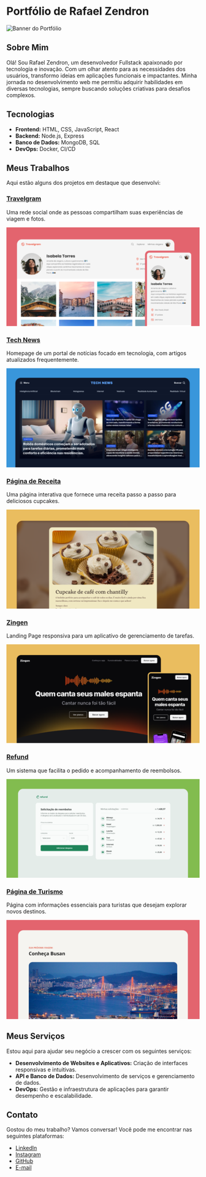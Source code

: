 # Portfólio de Rafael Zendron

![Banner do Portfólio](assets/images/banner.jpg)

## Sobre Mim

Olá! Sou Rafael Zendron, um desenvolvedor Fullstack apaixonado por tecnologia e inovação. Com um olhar atento para as necessidades dos usuários, transformo ideias em aplicações funcionais e impactantes. Minha jornada no desenvolvimento web me permitiu adquirir habilidades em diversas tecnologias, sempre buscando soluções criativas para desafios complexos.

## Tecnologias

- **Frontend:** HTML, CSS, JavaScript, React
- **Backend:** Node.js, Express
- **Banco de Dados:** MongoDB, SQL
- **DevOps:** Docker, CI/CD

## Meus Trabalhos

Aqui estão alguns dos projetos em destaque que desenvolvi:

### [Travelgram](https://rafaumeu.github.io/projeto_travelgram/)

Uma rede social onde as pessoas compartilham suas experiências de viagem e fotos.

![Travelgram](assets/images/Thumbnail_Project-01.png)

### [Tech News](https://rafaumeu.github.io/fullstack_portal_de_noticias/)

Homepage de um portal de notícias focado em tecnologia, com artigos atualizados frequentemente.

![Tech News](assets/images/Thumbnail_Project-02.png)

### [Página de Receita](https://rafaumeu.github.io/projeto/)

Uma página interativa que fornece uma receita passo a passo para deliciosos cupcakes.

![Página de Receita](assets/images/Thumbnail_Project-03.png)

### [Zingen](https://rafaumeu.github.io/zingen/)

Landing Page responsiva para um aplicativo de gerenciamento de tarefas.

![Zingen](assets/images/Thumbnail_Project-04.png)

### [Refund](https://rafaumeu.github.io/refund/)

Um sistema que facilita o pedido e acompanhamento de reembolsos.

![Refund](assets/images/Thumbnail_Project-05.png)

### [Página de Turismo](http://rafaumeu.github.io/local_turistico/)

Página com informações essenciais para turistas que desejam explorar novos destinos.

![Página de Turismo](assets/images/Thumbnail_Project-06.png)

## Meus Serviços

Estou aqui para ajudar seu negócio a crescer com os seguintes serviços:

- **Desenvolvimento de Websites e Aplicativos:** Criação de interfaces responsivas e intuitivas.
- **API e Banco de Dados:** Desenvolvimento de serviços e gerenciamento de dados.
- **DevOps:** Gestão e infraestrutura de aplicações para garantir desempenho e escalabilidade.

## Contato

Gostou do meu trabalho? Vamos conversar! Você pode me encontrar nas seguintes plataformas:

- [LinkedIn](https://www.linkedin.com/in/rafael-dias-zendron-528290132/)
- [Instagram](https://www.instagram.com/rafaeldiaszendron/)
- [GitHub](https://github.com/rafaumeu)
- [E-mail](mailto:rafael.zendron22@gmail.com)
